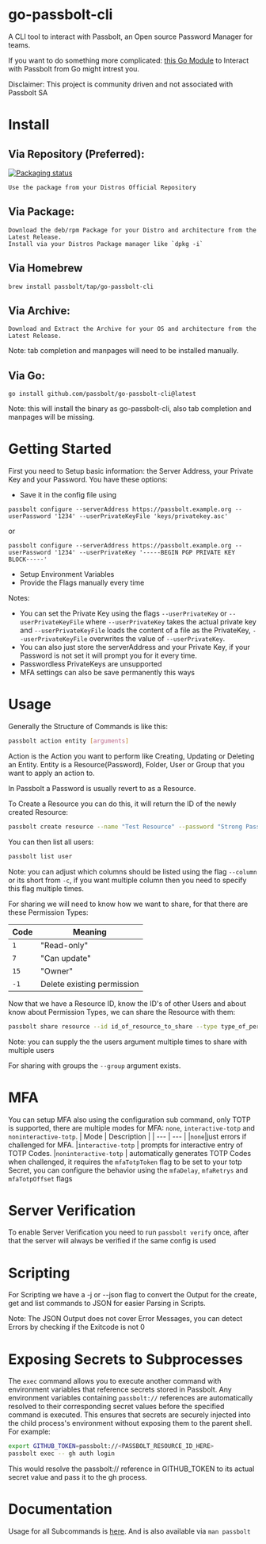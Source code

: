 # go-passbolt-cli
A CLI tool to interact with Passbolt, an Open source Password Manager for teams.

If you want to do something more complicated: [this Go Module](https://github.com/passbolt/go-passbolt) to Interact with Passbolt from Go might intrest you.


Disclaimer: This project is community driven and not associated with Passbolt SA
# Install

## Via Repository (Preferred):
[![Packaging status](https://repology.org/badge/vertical-allrepos/go:passbolt-cli.svg)](https://repology.org/project/go:passbolt-cli/versions)

    Use the package from your Distros Official Repository

## Via Package:
    Download the deb/rpm Package for your Distro and architecture from the Latest Release.
    Install via your Distros Package manager like `dpkg -i`

## Via Homebrew
    brew install passbolt/tap/go-passbolt-cli

## Via Archive:
    Download and Extract the Archive for your OS and architecture from the Latest Release.
Note: tab completion and manpages will need to be installed manually.

## Via Go:
    go install github.com/passbolt/go-passbolt-cli@latest
Note: this will install the binary as go-passbolt-cli, also tab completion and manpages will be missing.

# Getting Started
First you need to Setup basic information: the Server Address, your Private Key and your Password.
You have these options:
- Save it in the config file using
```
passbolt configure --serverAddress https://passbolt.example.org --userPassword '1234' --userPrivateKeyFile 'keys/privatekey.asc' 
```
or
```
passbolt configure --serverAddress https://passbolt.example.org --userPassword '1234' --userPrivateKey '-----BEGIN PGP PRIVATE KEY BLOCK-----' 
```
- Setup Environment Variables
- Provide the Flags manually every time

Notes:
- You can set the Private Key using the flags `--userPrivateKey` or `--userPrivateKeyFile` where `--userPrivateKey` takes the actual private key and `--userPrivateKeyFile` loads the content of a file as the PrivateKey, `--userPrivateKeyFile` overwrites the value of `--userPrivateKey`.
- You can also just store the serverAddress and your Private Key, if your Password is not set it will prompt you for it every time.
- Passwordless PrivateKeys are unsupported
- MFA settings can also be save permanently this ways

# Usage

Generally the Structure of Commands is like this:
```bash
passbolt action entity [arguments]
```

Action is the Action you want to perform like Creating, Updating or Deleting an Entity.
Entity is a Resource(Password), Folder, User or Group that you want to apply an action to.

In Passbolt a Password is usually revert to as a Resource.

To Create a Resource you can do this, it will return the ID of the newly created Resource:
```bash
passbolt create resource --name "Test Resource" --password "Strong Password"
```

You can then list all users:
```bash
passbolt list user
```
Note: you can adjust which columns should be listed using the flag `--column` or its short from `-c`, if you want multiple column then you need to specify this flag multiple times.


For sharing we will need to know how we want to share, for that there are these Permission Types:

| Code | Meaning | 
| --- | --- | 
| `1` | "Read-only" | 
| `7` | "Can update" | 
| `15` | "Owner" |
| `-1` | Delete existing permission | 

Now that we have a Resource ID, know the ID's of other Users and about know about Permission Types, we can share the Resource with them:
```bash
passbolt share resource --id id_of_resource_to_share --type type_of_permission --user id_of_user_to_share_with
```
Note: you can supply the the users argument multiple times to share with multiple users

For sharing with groups the `--group` argument exists.

# MFA
You can setup MFA also using the configuration sub command, only TOTP is supported, there are multiple modes for MFA: `none`, `interactive-totp` and `noninteractive-totp`. 
| Mode | Description |
| --- | --- |
|`none`|just errors if challenged for MFA.
|`interactive-totp` | prompts for interactive entry of TOTP Codes.
|`noninteractive-totp` | automatically generates TOTP Codes when challenged, it requires the `mfaTotpToken` flag to be set to your totp Secret, you can configure the behavior using the `mfaDelay`, `mfaRetrys` and `mfaTotpOffset` flags


# Server Verification
To enable Server Verification you need to run `passbolt verify` once, after that the server will always be verified if the same config is used

# Scripting
For Scripting we have a -j or --json flag to convert the Output for the create, get and list commands to JSON for easier Parsing in Scripts.

Note: The JSON Output does not cover Error Messages, you can detect Errors by checking if the Exitcode is not 0

# Exposing Secrets to Subprocesses
The `exec` command allows you to execute another command with environment variables that reference secrets stored in Passbolt.
Any environment variables containing `passbolt://` references are automatically resolved to their corresponding secret values
before the specified command is executed. This ensures that secrets are securely injected into the child process's environment
without exposing them to the parent shell.
For example:
```bash
export GITHUB_TOKEN=passbolt://<PASSBOLT_RESOURCE_ID_HERE>
passbolt exec -- gh auth login
```

This would resolve the passbolt:// reference in GITHUB_TOKEN to its actual secret value and pass it to the gh process.

# Documentation
Usage for all Subcommands is [here](https://github.com/passbolt/go-passbolt-cli/wiki/passbolt).
And is also available via `man passbolt`

